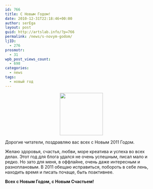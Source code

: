 ```yaml
---
id: 766
title: С Новым Годом!
date: 2010-12-31T22:18:46+00:00
author: serEga
layout: post
guid: http://artslab.info/?p=766
permalink: /news/s-novym-godom/
ljID:
  - 276
prosmotr:
  - 31
wpb_post_views_count:
  - 698
categories:
  - news
tags:
  - новый год
---
```

<center>
  <a href="{{site.img_cdn}}/new_2011.jpg"><img src="{{site.img_cdn}}/new_2011.jpg" alt="" title="new_2011" width="142" height="140" class="alignnone size-full wp-image-764" /></a>
</center>

Дорогие читатели, поздравляю вас всех с Новым 2011 Годом.

Желаю здоровья, счастья, любви, море креатива и успеха во всех делах. Этот год для блога удался не очень успешным, писал мало и редко. Но зато для меня, в оффлайне, очень даже интересным и разноплановым. В 2011 обещаю исправиться, побороть в себе лень, находить время и писать почаще, быть поактивнее.

**Всех с Новым Годом, с Новым Счастьем!**